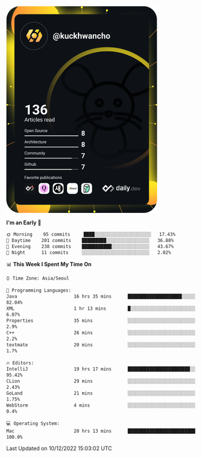 <a href="https://app.daily.dev/kuckhwancho"><img src="https://github.com/kuckjwi0928/kuckjwi0928/blob/master/devcard.svg" width="400" alt="Kuckjwi Devcard"/></a>

<!--START_SECTION:waka-->
**I'm an Early 🐤** 

```text
🌞 Morning    95 commits     ████░░░░░░░░░░░░░░░░░░░░░   17.43% 
🌆 Daytime    201 commits    █████████░░░░░░░░░░░░░░░░   36.88% 
🌃 Evening    238 commits    ███████████░░░░░░░░░░░░░░   43.67% 
🌙 Night      11 commits     ░░░░░░░░░░░░░░░░░░░░░░░░░   2.02%

```


📊 **This Week I Spent My Time On** 

```text
⌚︎ Time Zone: Asia/Seoul

💬 Programming Languages: 
Java                     16 hrs 35 mins      ████████████████████░░░░░   82.04% 
XML                      1 hr 13 mins        █░░░░░░░░░░░░░░░░░░░░░░░░   6.07% 
Properties               35 mins             ░░░░░░░░░░░░░░░░░░░░░░░░░   2.9% 
C++                      26 mins             ░░░░░░░░░░░░░░░░░░░░░░░░░   2.2% 
textmate                 20 mins             ░░░░░░░░░░░░░░░░░░░░░░░░░   1.7%

🔥 Editors: 
IntelliJ                 19 hrs 17 mins      ███████████████████████░░   95.42% 
CLion                    29 mins             ░░░░░░░░░░░░░░░░░░░░░░░░░   2.43% 
GoLand                   21 mins             ░░░░░░░░░░░░░░░░░░░░░░░░░   1.75% 
WebStorm                 4 mins              ░░░░░░░░░░░░░░░░░░░░░░░░░   0.4%

💻 Operating System: 
Mac                      20 hrs 13 mins      █████████████████████████   100.0%

```


 Last Updated on 10/12/2022 15:03:02 UTC
<!--END_SECTION:waka-->
